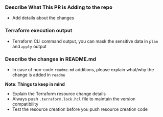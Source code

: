 ### Describe What This PR is Adding to the repo
- Add details about the changes

### Terraform execution output
- Terraform CLI command output, you can mask the sensitive data in `plan` and `apply` output

### Describe the changes in README.md
- In case of non-code `readme.md` additions, please explain what/why the change is added in `readme`


**Note: Things to keep in mind**
- Explain the Terraform resource change details
- Always push `.terraform.lock.hcl` file to maintain the version compatibility
- Test the resource creation before you push resource creation code

